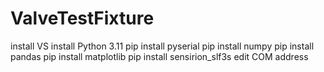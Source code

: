 # ValveTestFixture
install VS 
install Python 3.11 
pip install pyserial
pip install numpy
pip install pandas
pip install matplotlib
pip install sensirion_slf3s
edit COM address
